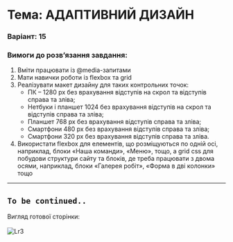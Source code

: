 # Тема: АДАПТИВНИЙ ДИЗАЙН
### Варіант: 15

### Вимоги до розв’язання завдання: <br>
1. Вміти працювати із @media-запитами
2. Мати навички роботи із flexbox та grid
4. Реалізувати макет дизайну для таких контрольних точок:
   - ПК – 1280 px без врахування відступів на скрол та відступів справа та зліва;
   - Нетбуки і планшет 1024 без врахування відступів на скрол та відступів справа та зліва;
   - Планшет 768 px без врахування відступів справа та зліва;
   - Смартфони 480 px без врахування відступів справа та зліва;
   - Смартфони 320 px без врахування відступів справа та зліва.
5. Використати flexbox для елементів, що розміщуються по одній осі, наприклад, блоки «Наша команди», «Меню», тощо, а grid css для побудови структури сайту та блоків, де треба працювати з двома осями, наприклад, блоки «Галерея робіт», «Форма в дві колонки» тощо<br>
---
## `To be continued..`
Вигляд готової сторінки:<br><br>
![Lr3](page.png)